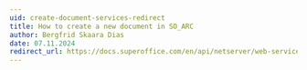 ```yaml
---
uid: create-document-services-redirect
title: How to create a new document in SO_ARC
author: Bergfrid Skaara Dias
date: 07.11.2024
redirect_url: https://docs.superoffice.com/en/api/netserver/web-services/howto/document/services-create.html
---
```

